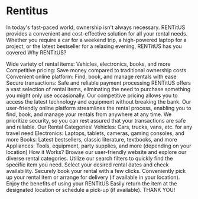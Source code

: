 # Rentitus
In today's fast-paced world, ownership isn't always necessary. RENTitUS provides a convenient and cost-effective solution for all your rental needs. Whether you require a car for a weekend trip, a high-powered laptop for a project, or the latest bestseller for a relaxing evening, RENTitUS has you covered
Why RENTitUS?

Wide variety of rental items: Vehicles, electronics, books, and more
Competitive pricing: Save money compared to traditional ownership costs
Convenient online platform: Find, book, and manage rentals with ease
Secure transactions: Safe and reliable payment processing
RENTitUS offers a vast selection of rental items, eliminating the need to purchase something you might only use occasionally. Our competitive pricing allows you to access the latest technology and equipment without breaking the bank.  Our user-friendly online platform streamlines the rental process, enabling you to find, book, and manage your rentals from anywhere at any time. We prioritize security, so you can rest assured that your transactions are safe and reliable.
Our Rental Categories!
Vehicles: Cars, trucks, vans, etc. for any travel need
Electronics: Laptops, tablets, cameras, gaming consoles, and more
Books: Latest bestsellers, classic literature, textbooks, and more
Appliances: Tools, equipment, party supplies, and more (depending on your location)
How it Works?
Browse our user-friendly website and explore our diverse rental categories.
Utilize our search filters to quickly find the specific item you need.
Select your desired rental dates and check availability.
Securely book your rental with a few clicks.
Conveniently pick up your rental item or arrange for delivery (if available in your location).
Enjoy the benefits of using your RENTitUS
Easily return the item at the designated location or schedule a pick-up (if available).
THANK YOU!
